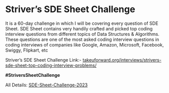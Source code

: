 # Striver’s SDE Sheet Challenge



It is a 60-day challenge in which I will be covering every question of SDE Sheet. SDE Sheet contains very handily crafted and picked top coding interview questions from different topics of Data Structures & Algorithms. These questions are one of the most asked coding interview questions in coding interviews of companies like Google, Amazon, Microsoft, Facebook, Swiggy, Flipkart, etc

Striver’s SDE Sheet Challenge Link:- [takeuforward.org/interviews/strivers-sde-sheet-top-coding-interview-problems/](https://takeuforward.org/interviews/strivers-sde-sheet-top-coding-interview-problems/)

**#StriversSheetChallenge**

All Details: [SDE-Sheet-Challenge-2023](https://bit.ly/SDE-Sheet-Challenge-2023) 
